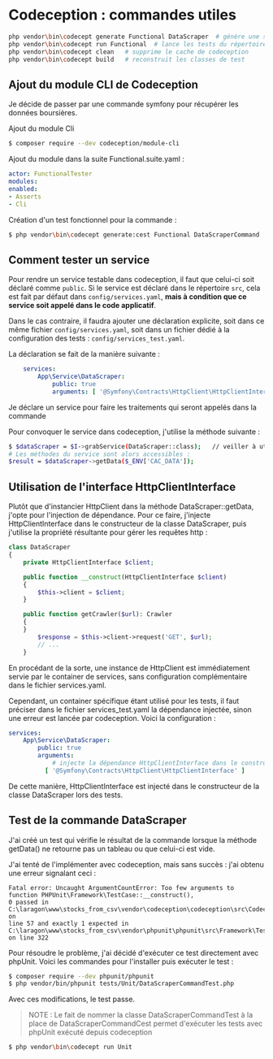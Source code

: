 # Codeception : commandes utiles

```bash
php vendor\bin\codecept generate Functional DataScraper  # génère une suite de tests
php vendor\bin\codecept run Functional  # lance les tests du répertoire indiqué
php vendor\bin\codecept clean   # supprime le cache de codeception
php vendor\bin\codecept build   # reconstruit les classes de test
```

## Ajout du module CLI de Codeception

Je décide de passer par une commande symfony pour récupérer les données boursières.

Ajout du module Cli

```bash
$ composer require --dev codeception/module-cli
```

Ajout du module dans la suite Functional.suite.yaml :

```yaml
actor: FunctionalTester
modules:
enabled:
- Asserts
- Cli
```

Création d'un test fonctionnel pour la commande :

```bash
$ php vendor\bin\codecept generate:cest Functional DataScraperCommand
```

## Comment tester un service

Pour rendre un service testable dans codeception, il faut que celui-ci soit déclaré comme `public`.
Si le service est déclaré dans le répertoire `src`, cela est fait par défaut dans `config/services.yaml`, 
**mais à condition que ce service soit appelé dans le code applicatif**.

Dans le cas contraire, il faudra ajouter une déclaration explicite, soit dans ce même fichier `config/services.yaml`,
soit dans un fichier dédié à la configuration des tests : `config/services_test.yaml`.

La déclaration se fait de la manière suivante :

```yaml
    services:
        App\Service\DataScraper:
            public: true
            arguments: [ '@Symfony\Contracts\HttpClient\HttpClientInterface' ]
```

Je déclare un service pour faire les traitements qui seront appelés dans la commande

Pour convoquer le service dans codeception, j'utilise la méthode suivante :

```bash
$ $dataScraper = $I->grabService(DataScraper::class);	// veiller à utiliser le FQCN
# Les méthodes du service sont alors accessibles :
$result = $dataScraper->getData($_ENV['CAC_DATA']);
```

## Utilisation de l'interface HttpClientInterface

Plutôt que d'instancier HttpClient dans la méthode DataScraper::getData, j'opte pour l'injection de dépendance.
Pour ce faire, j'injecte HttpClientInterface dans le constructeur de la classe DataScraper,
puis j'utilise la propriété résultante pour gérer les requêtes http :

```php
class DataScraper
{
    private HttpClientInterface $client;

    public function __construct(HttpClientInterface $client)
    {
        $this->client = $client;
    }

    public function getCrawler($url): Crawler
    {
    }
        $response = $this->client->request('GET', $url);
        // ...
    }
```

En procédant de la sorte, une instance de HttpClient est immédiatement servie par le container de services,
sans configuration complémentaire dans le fichier services.yaml.

Cependant, un container spécifique étant utilisé pour les tests, il faut préciser dans le fichier services_test.yaml
la dépendance injectée, sinon une erreur est lancée par codeception. Voici la configuration :

```yaml
services:
    App\Service\DataScraper:
        public: true
        arguments:
            # injecte la dépendance HttpClientInterface dans le constructeur de DataScraper lors des tests
          [ '@Symfony\Contracts\HttpClient\HttpClientInterface' ]
```

De cette manière, HttpClientInterface est injecté dans le constructeur de la classe DataScraper lors des tests.

## Test de la commande DataScraper

J'ai créé un test qui vérifie le résultat de la commande lorsque la méthode getData() ne retourne pas un tableau ou 
que celui-ci est vide.

J'ai tenté de l'implémenter avec codeception, mais sans succès : j'ai obtenu une erreur signalant ceci :

```
Fatal error: Uncaught ArgumentCountError: Too few arguments to function PHPUnit\Framework\TestCase::__construct(), 
0 passed in C:\laragon\www\stocks_from_csv\vendor\codeception\codeception\src\Codeception\Test\Loader\Cest.php on 
line 57 and exactly 1 expected in C:\laragon\www\stocks_from_csv\vendor\phpunit\phpunit\src\Framework\TestCase.php 
on line 322
```

Pour résoudre le problème, j'ai décidé d'exécuter ce test directement avec phpUnit.
Voici les commandes pour l'installer puis exécuter le test :

```bash
$ composer require --dev phpunit/phpunit
$ php vendor/bin/phpunit tests/Unit/DataScraperCommandTest.php
```

Avec ces modifications, le test passe.

>NOTE : Le fait de nommer la classe DataScraperCommandTest à la place de DataScraperCommandCest permet d'exécuter les 
> tests avec phpUnit exécuté depuis codeception

```bash
$ php vendor\bin\codecept run Unit
```